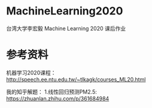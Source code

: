 # MachineLearning2020
台湾大学李宏毅 Machine Learning 2020  课后作业

# 参考资料

机器学习2020课程：http://speech.ee.ntu.edu.tw/~tlkagk/courses_ML20.html

我的知乎解题：
1.线性回归预测PM2.5: https://zhuanlan.zhihu.com/p/361684984
